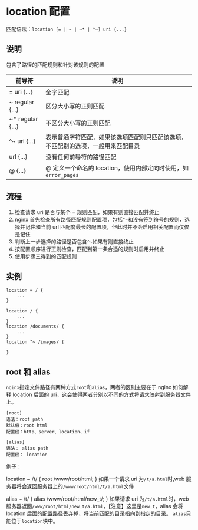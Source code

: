 # location 配置

匹配语法：`location [= | ~ | ~* | ^~] uri {...}`

## 说明

包含了路径的匹配规则和针对该规则的配置

前导符 | 说明
---- | -----
= uri {...} | 全字匹配
~ regular {...} | 区分大小写的正则匹配
~* regular {...} | 不区分大小写的正则匹配
^~ uri {...} | 表示普通字符匹配，如果该选项匹配则只匹配该选项，不匹配别的选项，一般用来匹配目录
url {...} | 没有任何前导符的路径匹配
@ {...} | @ 定义一个命名的 location，使用内部定向时使用，如`error_pages`



## 流程

1. 检查请求 uri 是否与某个 = 规则匹配，如果有则直接匹配并终止
2. nginx 首先检查所有路径匹配规则配置项，包括`^~`和没有签到符号的规则，选择并记住和当前 url 匹配度最长的配置项，但此时并不会启用相关配置而仅仅是记住
3. 判断上一步选择的路径是否包含`^~`如果有则直接终止
4. 按配置顺序进行正则检查，匹配到第一条合适的规则时启用并终止
5. 使用步骤三得到的匹配规则

## 实例

```shell
location = / {
	...
}

location / {
	...
}
location /documents/ {
	...
}
location ^~ /images/ {

}
```

## root 和 alias

`nginx`指定文件路径有两种方式`root`和`alias`，两者的区别主要在于 nginx 如何解释 location 后面的 uri，这会使得两者分别以不同的方式将请求映射到服务器文件上。

```
[root]
语法：root path
默认值：root html
配置段：http、server、location、if

[alias]
语法： alias path
配置段： location
```
例子：

location ~ /t/ {
	root /www/root/html;
}
如果一个请求 uri 为`/t/a.html`时,web 服务器将会返回服务器上的`/www/root/html/t/a.html`文件

alias ~ /t/ {
	alias /www/root/html/new_t/;
}
如果请求 uri 为`/t/a.html`时，web 服务器返回`/www/root/html/new_t/a.html`，【注意】这里是`new_t`，alias 会将 location 后面的配置路径丢弃掉，将当前匹配的目录指向到指定的目录。
`alias`只能位于`location`块中。
